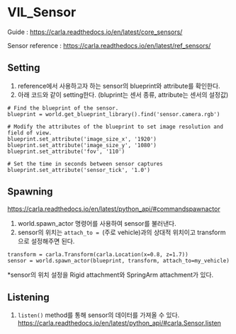 # VIL_Sensor

Guide : https://carla.readthedocs.io/en/latest/core_sensors/

Sensor reference : https://carla.readthedocs.io/en/latest/ref_sensors/

## Setting
 
1. reference에서 사용하고자 하는 sensor의 blueprint와 attribute를 확인한다.
2. 아래 코드와 같이 setting한다. (bluprint는 센서 종류, attribute는 센서의 설정값)
 
```
# Find the blueprint of the sensor.
blueprint = world.get_blueprint_library().find('sensor.camera.rgb')
 
# Modify the attributes of the blueprint to set image resolution and field of view.
blueprint.set_attribute('image_size_x', '1920')
blueprint.set_attribute('image_size_y', '1080')
blueprint.set_attribute('fov', '110')

# Set the time in seconds between sensor captures
blueprint.set_attribute('sensor_tick', '1.0')
```

## Spawning
https://carla.readthedocs.io/en/latest/python_api/#commandspawnactor

1. world.spawn_actor 명령어를 사용하여 sensor를 불러낸다.
2. sensor의 위치는 ```attach_to = ```(주로 vehicle)과의 상대적 위치이고 transform으로 설정해주면 된다. 

```
transform = carla.Transform(carla.Location(x=0.8, z=1.7))
sensor = world.spawn_actor(blueprint, transform, attach_to=my_vehicle)
```

*sensor의 위치 설정을 Rigid attachment와 SpringArm attachment가 있다.

## Listening

1. ```listen()``` method를 통해 sensor의 데이터를 가져올 수 있다.
https://carla.readthedocs.io/en/latest/python_api/#carla.Sensor.listen
